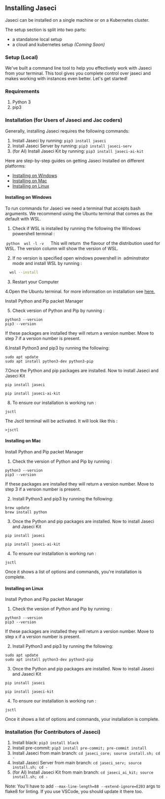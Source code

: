 ## Installing Jaseci

Jaseci can be installed on a single machine or on a Kubernetes cluster.

The setup section is split into two parts:
- a standalone local setup
- a cloud and kubernetes setup *(Coming Soon)*

### Setup (Local)

We've built a command line tool to help you effectively work with Jaseci from your terminal. This tool gives you complete control over jaseci and makes working with instances even better. Let's get started!

### Requirements

1. Python 3
2. pip3

### Installation (for Users of Jaseci and Jac coders)

Generally, installing Jaseci requires the following commands:

1. Install Jaseci by running: `pip3 install jaseci`
2. Install Jaseci Server by running: `pip3 install jaseci-serv`
3. (for AI) Install Jaseci Kit by running: `pip3 install jaseci-ai-kit`

Here are step-by-step guides on getting Jaseci Installed on different platforms:

- [Installing on Windows](#installing-on-windows)
- [Installing on Mac](#installing-on-mac)
- [Installing on Linux](#installing-on-linux)

#### Installing on Windows

To run commands for Jaseci we need a terminal that accepts bash arguments. We recommend using the Ubuntu terminal that comes as the default with WSL.

1. Check if WSL is installed by running the following the Windows powershell terminal :

 ```python
 wsl -l -v
 ```
 This will return  the flavour of the distribution used for WSL. The version column will show the version of WSL.

2. If no version is specified open windows powershell in  adminstrator mode and install WSL by running :

```bash
  wsl --install
````

3. Restart your Computer

4.Open the Ubuntu terminal. for more information on installation see [here.](https://docs.microsoft.com/en-us/windows/wsl/install)

 Install Python and Pip packet Manager

5. Check version of Python and Pip by running :
```
python3 --version
pip3 --version
```
If these packages are installed they will return a version number. Move to step 7 if a version number is present.

6.Install Python3 and pip3 by running the following:
```
sudo apt update
sudo apt install python3-dev python3-pip
```
7.Once the Python and pip packages are installed. Now to install Jaseci and Jaseci Kit
```
pip install jaseci
```
```
pip install jaseci-ai-kit
```

8. To ensure our installation is working run :
```
jsctl
```
The Jsctl terminal will be activated. It will look like this :
```
>jsctl
```

#### Installing on Mac

Install Python and Pip packet Manager

1. Check the version of Python and Pip by running :
```
python3 --version
pip3 --version
```
If these packages are installed they will return a version number. Move to step 3 if a version number is present.

2. Install Python3 and pip3 by running the following:
```
brew update
brew install python
```
3. Once the Python and pip packages are installed. Now to install Jaseci and Jaseci Kit
```
pip install jaseci
```
```
pip install jaseci-ai-kit
```

4. To ensure our installation is working run :
```
jsctl
```
Once it shows a list of options and commands, you're installation is complete.

#### Installing on Linux

Install Python and Pip packet Manager

1. Check the version of Python and Pip by running :
```
python3 --version
pip3 --version
```
If these packages are installed they will return a version number. Move to step x if a version number is present.

2. Install Python3 and pip3 by running the following:
```
sudo apt update
sudo apt install python3-dev python3-pip
```
3. Once the Python and pip packages are installed. Now to install Jaseci and Jaseci Kit
```
pip install jaseci
```
```
pip install jaseci-kit
```

4. To ensure our installation is working run :
```
jsctl
```
Once it shows a list of options and commands, your installation is complete.


### Installation (for Contributors of Jaseci)

1. Install black: `pip3 install black`
2. Install pre-commit: `pip3 install pre-commit; pre-commit install`
3. Install Jaseci from main branch: `cd jaseci_core; source install.sh; cd -`
4. Install Jaseci Server from main branch: `cd jaseci_serv; source install.sh; cd -`
5. (for AI) Install Jaseci Kit from main branch: `cd jaseci_ai_kit; source install.sh; cd -`

Note: You'll have to add `--max-line-length=88 --extend-ignore=E203` args to flake8 for linting. If you use VSCode, you should update it there too.
